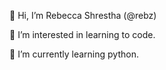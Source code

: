 👋 Hi, I’m Rebecca Shrestha (@rebz)

👀 I’m interested in learning to code.

🌱 I’m currently learning python.

<!---
l0la/l0la is a ✨ special ✨ repository because its `README.md` (this file) appears on your GitHub profile.
You can click the Preview link to take a look at your changes.
--->
